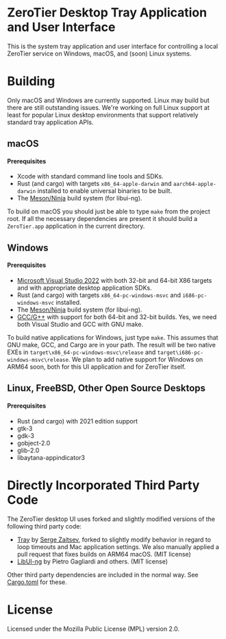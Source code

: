 ZeroTier Desktop Tray Application and User Interface
======

This is the system tray application and user interface for controlling a local ZeroTier service on Windows, macOS, and (soon) Linux systems.

# Building

Only macOS and Windows are currently supported. Linux may build but there are still outstanding issues. We're working on full Linux support at least for popular Linux desktop environments that support relatively standard tray application APIs.

## macOS

#### Prerequisites

 * Xcode with standard command line tools and SDKs.
 * Rust (and cargo) with targets `x86_64-apple-darwin` and `aarch64-apple-darwin` installed to enable universal binaries to be built.
 * The [Meson/Ninja](https://mesonbuild.com) build system (for libui-ng).

To build on macOS you should just be able to type `make` from the project root. If all the necessary dependencies are present it should build a `ZeroTier.app` application in the current directory.

## Windows

#### Prerequisites

 * [Microsoft Visual Studio 2022](https://visualstudio.microsoft.com/vs/) with both 32-bit and 64-bit X86 targets and with appropriate desktop application SDKs.
 * Rust (and cargo) with targets `x86_64-pc-windows-msvc` and `i686-pc-windows-msvc` installed.
 * The [Meson/Ninja](https://mesonbuild.com) build system (for libui-ng).
 * [GCC/G++](https://nuwen.net/mingw.html) with support for both 64-bit and 32-bit builds. Yes, we need both Visual Studio and GCC with GNU make.

To build native applications for Windows, just type `make`. This assumes that GNU make, GCC, and Cargo are in your path. The result will be two native EXEs in `target\x86_64-pc-windows-msvc\release` and `target\i686-pc-windows-msvc\release`. We plan to add native support for Windows on ARM64 soon, both for this UI application and for ZeroTier itself.

## Linux, FreeBSD, Other Open Source Desktops

#### Prerequisites

* Rust (and cargo) with 2021 edition support
* gtk-3
* gdk-3
* gobject-2.0
* glib-2.0
* libaytana-appindicator3

# Directly Incorporated Third Party Code

The ZeroTier desktop UI uses forked and slightly modified versions of the following third party code:

 * [Tray](https://github.com/zserge/tray) by [Serge Zaitsev](https://github.com/zserge), forked to slightly modify behavior in regard to loop timeouts and Mac application settings. We also manually applied a pull request that fixes builds on ARM64 macOS. (MIT license)
 * [LibUI-ng](https://github.com/libui-ng/libui-ng) by Pietro Gagliardi and others. (MIT license)

Other third party dependencies are included in the normal way. See [Cargo.toml](Cargo.toml) for these.

# License

Licensed under the Mozilla Public License (MPL) version 2.0.
